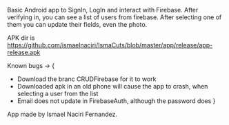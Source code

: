 Basic Android app to SignIn, LogIn and interact with Firebase.
After verifying in, you can see a list of users from firebase. After selecting one of them you can update their fields, even the photo.

APK dir is https://github.com/ismaelnaciri/IsmaCuts/blob/master/app/release/app-release.apk

Known bugs -> {
  - Download the branc CRUDFirebase for it to work
  - Downloaded apk in an old phone will cause the app to crash, when selecting a user from the list
  - Email does not update in FirebaseAuth, although the password does
}


App made by Ismael Naciri Fernandez.
